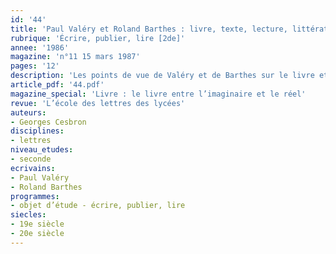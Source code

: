 ```yaml
---
id: '44'
title: 'Paul Valéry et Roland Barthes : livre, texte, lecture, littérature'
rubrique: 'Écrire, publier, lire [2de]'
annee: '1986'
magazine: 'n°11 15 mars 1987'
pages: '12'
description: 'Les points de vue de Valéry et de Barthes sur le livre et la littérature…'
article_pdf: '44.pdf'
magazine_special: 'Livre : le livre entre l’imaginaire et le réel'
revue: 'L’école des lettres des lycées'
auteurs:
- Georges Cesbron
disciplines:
- lettres
niveau_etudes:
- seconde
ecrivains:
- Paul Valéry
- Roland Barthes
programmes:
- objet d’étude - écrire, publier, lire
siecles:
- 19e siècle
- 20e siècle
---
```

